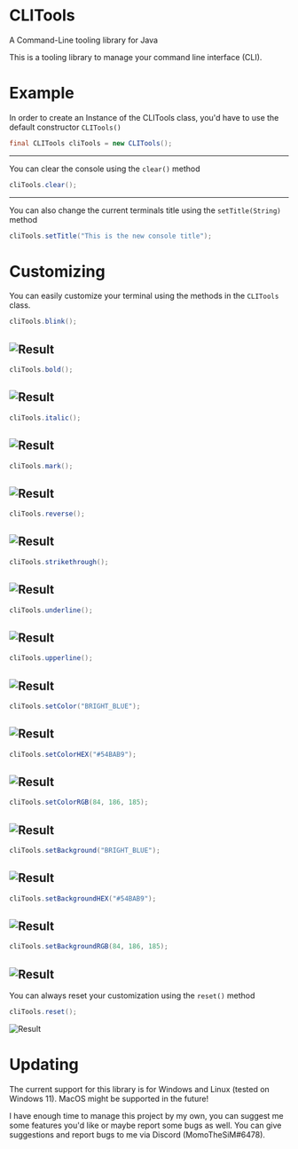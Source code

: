# CLITools
A Command-Line tooling library for Java

This is a tooling library to manage your command line interface (CLI).

# Example
In order to create an Instance of the CLITools class, you'd have to use the default constructor `CLITools()`
```java
final CLITools cliTools = new CLITools();
```
---
You can clear the console using the `clear()` method
```java
cliTools.clear();
```
---
You can also change the current terminals title using the `setTitle(String)` method
```java
cliTools.setTitle("This is the new console title");
```
###
# Customizing
You can easily customize your terminal using the methods in the `CLITools` class.

```java
cliTools.blink();
```
![Result](https://github.com/MomoTheDev/CLITools/tree/main/screenshots/blink.gif?raw=true)
---
```java
cliTools.bold();
```
![Result](https://github.com/MomoTheDev/CLITools/tree/main/screenshots/bold.png?raw=true)
---
```java
cliTools.italic();
```
![Result](https://github.com/MomoTheDev/CLITools/tree/main/screenshots/italic.png?raw=true)
---
```java
cliTools.mark();
```
![Result](https://github.com/MomoTheDev/CLITools/tree/main/screenshots/marked.png?raw=true)
---
```java
cliTools.reverse();
```
![Result](https://github.com/MomoTheDev/CLITools/tree/main/screenshots/reverse.png?raw=true)
---
```java
cliTools.strikethrough();
```
![Result](https://github.com/MomoTheDev/CLITools/tree/main/screenshots/strikethrough.png?raw=true)
---
```java
cliTools.underline();
```
![Result](https://github.com/MomoTheDev/CLITools/tree/main/screenshots/underlined.png?raw=true)
---
```java
cliTools.upperline();
```
![Result](https://github.com/MomoTheDev/CLITools/tree/main/screenshots/upperlined.png?raw=true)
---
```java
cliTools.setColor("BRIGHT_BLUE");
```
![Result](https://github.com/MomoTheDev/CLITools/tree/main/screenshots/colored.png?raw=true)
---
```java
cliTools.setColorHEX("#54BAB9");
```
![Result](https://github.com/MomoTheDev/CLITools/tree/main/screenshots/colored_hex.png?raw=true)
---
```java
cliTools.setColorRGB(84, 186, 185);
```
![Result](https://github.com/MomoTheDev/CLITools/tree/main/screenshots/colored_rgb.png?raw=true)
---
```java
cliTools.setBackground("BRIGHT_BLUE");
```
![Result](https://github.com/MomoTheDev/CLITools/tree/main/screenshots/background.png?raw=true)
---
```java
cliTools.setBackgroundHEX("#54BAB9");
```
![Result](https://github.com/MomoTheDev/CLITools/tree/main/screenshots/background_hex.png?raw=true)
---
```java
cliTools.setBackgroundRGB(84, 186, 185);
```
![Result](https://github.com/MomoTheDev/CLITools/tree/main/screenshots/background_rgb.png?raw=true)
---
You can always reset your customization using the `reset()` method
```java
cliTools.reset();
```
![Result](https://github.com/MomoTheDev/CLITools/tree/main/screenshots/reset.png?raw=true)
###

# Updating
The current support for this library is for Windows and Linux (tested on Windows 11). MacOS might be supported in the future!

I have enough time to manage this project by my own, you can suggest me some features you'd like or maybe report some bugs as well.
You can give suggestions and report bugs to me via Discord (MomoTheSiM#6478).
